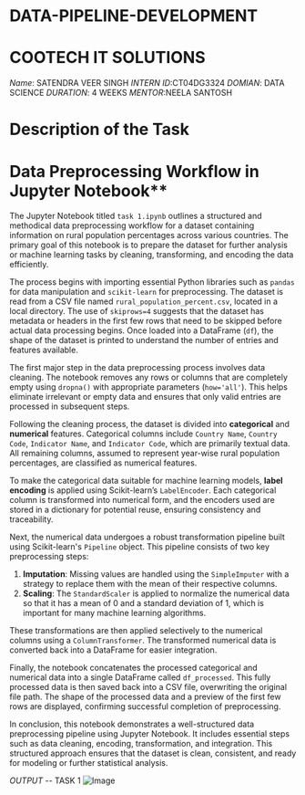 # DATA-PIPELINE-DEVELOPMENT
# COOTECH IT SOLUTIONS
*Name*: SATENDRA VEER SINGH
*INTERN ID*:CT04DG3324
*DOMIAN*: DATA SCIENCE
*DURATION*: 4 WEEKS
*MENTOR*:NEELA SANTOSH


# Description of the Task


# Data Preprocessing Workflow in Jupyter Notebook**

The Jupyter Notebook titled `task 1.ipynb` outlines a structured and methodical data preprocessing workflow for a dataset containing information on rural population percentages across various countries. The primary goal of this notebook is to prepare the dataset for further analysis or machine learning tasks by cleaning, transforming, and encoding the data efficiently.

The process begins with importing essential Python libraries such as `pandas` for data manipulation and `scikit-learn` for preprocessing. The dataset is read from a CSV file named `rural_population_percent.csv`, located in a local directory. The use of `skiprows=4` suggests that the dataset has metadata or headers in the first few rows that need to be skipped before actual data processing begins. Once loaded into a DataFrame (`df`), the shape of the dataset is printed to understand the number of entries and features available.

The first major step in the data preprocessing process involves data cleaning. The notebook removes any rows or columns that are completely empty using `dropna()` with appropriate parameters (`how='all'`). This helps eliminate irrelevant or empty data and ensures that only valid entries are processed in subsequent steps.

Following the cleaning process, the dataset is divided into **categorical** and **numerical** features. Categorical columns include `Country Name`, `Country Code`, `Indicator Name`, and `Indicator Code`, which are primarily textual data. All remaining columns, assumed to represent year-wise rural population percentages, are classified as numerical features.

To make the categorical data suitable for machine learning models, **label encoding** is applied using Scikit-learn’s `LabelEncoder`. Each categorical column is transformed into numerical form, and the encoders used are stored in a dictionary for potential reuse, ensuring consistency and traceability.

Next, the numerical data undergoes a robust transformation pipeline built using Scikit-learn's `Pipeline` object. This pipeline consists of two key preprocessing steps:

1. **Imputation**: Missing values are handled using the `SimpleImputer` with a strategy to replace them with the mean of their respective columns.
2. **Scaling**: The `StandardScaler` is applied to normalize the numerical data so that it has a mean of 0 and a standard deviation of 1, which is important for many machine learning algorithms.

These transformations are then applied selectively to the numerical columns using a `ColumnTransformer`. The transformed numerical data is converted back into a DataFrame for easier integration.

Finally, the notebook concatenates the processed categorical and numerical data into a single DataFrame called `df_processed`. This fully processed data is then saved back into a CSV file, overwriting the original file path. The shape of the processed data and a preview of the first few rows are displayed, confirming successful completion of preprocessing.

In conclusion, this notebook demonstrates a well-structured data preprocessing pipeline using Jupyter Notebook. It includes essential steps such as data cleaning, encoding, transformation, and integration. This structured approach ensures that the dataset is clean, consistent, and ready for modeling or further statistical analysis.


*OUTPUT* -- TASK 1
![Image](https://github.com/user-attachments/assets/4c99cd9d-0611-45bd-a732-4527f1f75c10)




